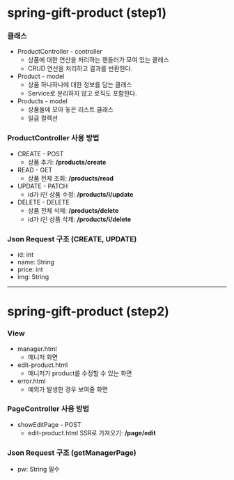 # spring-gift-product (step1)
### 클래스
* ProductController - controller
  * 상품에 대한 연산을 처리하는 핸들러가 모여 있는 클래스
  * CRUD 연산을 처리하고 결과를 반환한다.
* Product - model
  * 상품 하나하나에 대한 정보를 담는 클래스
  * Service로 분리하지 않고 로직도 포함한다.
* Products - model
  * 상품들에 모아 놓은 리스트 클래스
  * 일급 컬렉션

### ProductController 사용 방법
* CREATE - POST
  * 상품 추가: **/products/create**
* READ - GET
  * 상품 전체 조회: **/products/read**
* UPDATE - PATCH
  * id가 i인 상품 수정: **/products/i/update**
* DELETE - DELETE
  * 상품 전체 삭제: **/products/delete** 
  * id가 i인 상품 삭제: **/products/i/delete**
 
### Json Request 구조 (CREATE, UPDATE)
* id: int
* name: String
* price: int
* img: String

---
# spring-gift-product (step2)
### View
* manager.html
  * 매니저 화면
* edit-product.html
  * 매니저가 product를 수정할 수 있는 화면
* error.html
  * 예외가 발생한 경우 보여줄 화면
 
### PageController 사용 방법
* showEditPage - POST
  * edit-product.html SSR로 가져오기: **/page/edit**

### Json Request 구조 (getManagerPage)
* pw: String 필수
